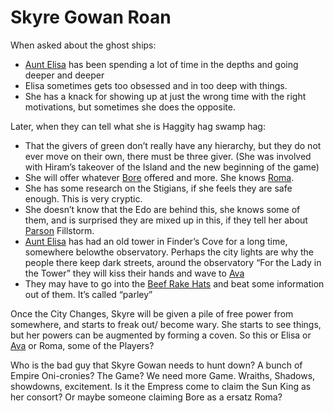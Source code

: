 # Skyre Gowan Roan

When asked about the ghost ships:
 * [Aunt Elisa](/p/aunt_elsela.md) has been spending a lot of time in the depths and going deeper and deeper  
 * Elisa sometimes gets too obsessed and in too deep with things.    
 * She has a knack for showing up at just the wrong time with the right motivations, but sometimes she does the opposite.
    
Later, when they can tell what she is Haggity hag swamp hag: 

 * That the givers of green don’t really have any hierarchy, but they do not ever move on their own, there must be three giver. (She was involved with Hiram’s takeover of the Island and the new beginning of the game)   
 * She will offer whatever [Bore](/p/bore.md) offered and more. She knows [Roma](/p/roma.md).   
 * She has some research on the Stigians, if she feels they are safe enough. This is very cryptic.  
 * She doesn’t know that the Edo are behind this, she knows some of them, and is surprised they are mixed up in this, if they tell her about [Parson](/p/parson.md) Fillstorm.    
 * [Aunt Elisa](/p/aunt_elsela.md) has had an old tower in Finder’s Cove for a long time, somewhere belowthe observatory. Perhaps the city lights are why the people there keep dark streets, around the observatory “For the Lady in the Tower” they will kiss their hands and wave to [Ava](/p/ava.md)
 * They may have to go into the [Beef Rake Hats](/f/the_beef_rake_hats.md) and beat some information out of them. It’s called “parley”
    
Once the City Changes, Skyre will be given a pile of free power from somewhere, and starts to freak out/ become wary. She starts to see things, but her powers can be augmented by forming a coven. So this or Elisa or [Ava](/p/ava.md) or Roma, some of the Players?

Who is the bad guy that Skyre Gowan needs to hunt down? A bunch of Empire Oni-cronies? The Game? We need more Game. Wraiths, Shadows, showdowns, excitement. Is it the Empress come to claim the Sun King as her consort? Or maybe someone claiming Bore as a ersatz Roma?
